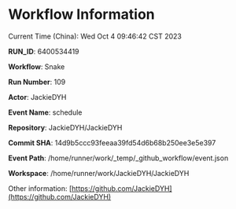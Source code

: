 # Workflow Information

Current Time (China): Wed Oct  4 09:46:42 CST 2023  

**RUN_ID**: 6400534419  

**Workflow**: Snake  

**Run Number**: 109  

**Actor**: JackieDYH  

**Event Name**: schedule  

**Repository**: JackieDYH/JackieDYH  

**Commit SHA**: 14d9b5ccc93feeaa39fd54d6b68b250ee3e5e397  

**Event Path**: /home/runner/work/_temp/_github_workflow/event.json  

**Workspace**: /home/runner/work/JackieDYH/JackieDYH  

Other information: [https://github.com/JackieDYH](https://github.com/JackieDYH)
